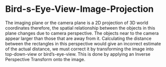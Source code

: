 # Bird-s-Eye-View-Image-Projection
The imaging plane or the camera plane is a 2D projection of 3D world coordinates therefore, the spatial relationship between the objects in this plane changes due to camera perspective. The objects near to the camera appear larger than those that are away from it. Calculating the distance between the rectangles in this perspective would give an incorrect estimate of the actual distance, we must correct it by transforming the image into top-down-view or bird’s-eye-view. This is done by applying an Inverse Perspective Transform onto the image.
